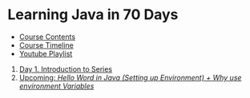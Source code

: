 # Learning Java in 70 Days
<ul>
 <li>
<a href="https://cutt.ly/learn_java_course_outline">Course Contents</a></li>
<li>
<a href="https://cutt.ly/learn_java_timeline">Course Timeline </a>
 </li>
 <li>
 <a href="https://cutt.ly/redirect_github_to_learn_java_in_70_days">Youtube Playlist</a>
</li>
 </ul>
<ol>
 <li><a href="https://cutt.ly/learn_java_day_01">Day 1. Introduction to Series</a></li>
 <li><a href="https://cutt.ly/learn_java_day_01">Upcoming:<em> Hello Word in Java (Setting up Environment) + Why use environment Variables</em></a></li>
</ol>
